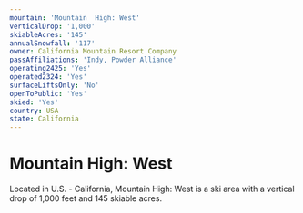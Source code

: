 ```yaml
---
mountain: 'Mountain  High: West'
verticalDrop: '1,000'
skiableAcres: '145'
annualSnowfall: '117'
owner: California Mountain Resort Company
passAffiliations: 'Indy, Powder Alliance'
operating2425: 'Yes'
operated2324: 'Yes'
surfaceLiftsOnly: 'No'
openToPublic: 'Yes'
skied: 'Yes'
country: USA
state: California
---
```


# Mountain  High: West

Located in U.S. - California, Mountain  High: West is a ski area with a vertical drop of 1,000 feet and 145 skiable acres.
